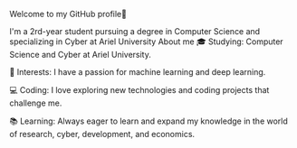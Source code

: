 Welcome to my GitHub profile👋

I'm a 2rd-year student pursuing a degree in Computer Science and specializing in Cyber ​​at Ariel University
About me
🎓 Studying: Computer Science and Cyber ​​at Ariel University.

🌱 Interests: I have a passion for machine learning and deep learning.

💻 Coding: I love exploring new technologies and coding projects that challenge me.

📚 Learning: Always eager to learn and expand my knowledge in the world of research, cyber, development, and economics.

